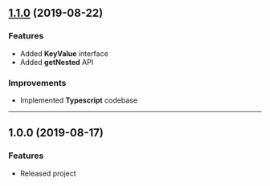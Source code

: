 <a name="1.1.0"></a>
## [1.1.0](https://github.com/zosma180/jackknife/compare/1.0.0...1.1.0) (2019-08-22)

### Features

* Added **KeyValue** interface
* Added **getNested** API

### Improvements

* Implemented **Typescript** codebase

---

<a name="1.0.0"></a>
## 1.0.0 (2019-08-17)

### Features

* Released project